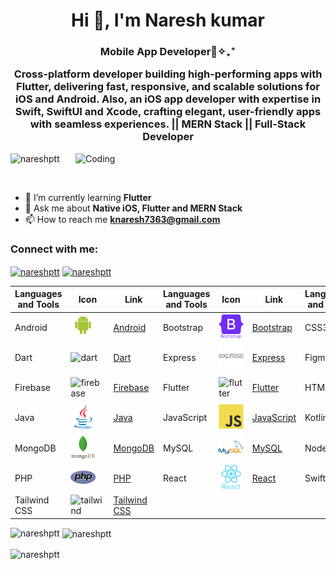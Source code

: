 
<h1 align="center">Hi 👋, I'm Naresh kumar</h1>
<h3 align="center">Mobile App Developer📲✧₊⁺

Cross-platform developer building high-performing apps with Flutter, delivering fast, responsive, and scalable solutions for iOS and Android. Also, an iOS app developer with expertise in Swift, SwiftUI and Xcode, crafting elegant, user-friendly apps with seamless experiences. || MERN Stack || Full-Stack Developer</h3>
<img align= "right" alt="Coding" width= "400" src="https://physicsgurukul.files.wordpress.com/2019/02/character-1.gif">
<p align="left"> <img src="https://komarev.com/ghpvc/?username=nareshptt&label=Profile%20views&color=0e75b6&style=flat" alt="nareshptt" /> </p>

<p align="left"> <a href="https://twitter.com/" target="blank"><img src="https://img.shields.io/twitter/follow/?logo=twitter&style=for-the-badge" alt="" /></a> </p>

- 🌱 I’m currently learning **Flutter**
- 💬 Ask me about **Native iOS, Flutter and MERN Stack**
- 📫 How to reach me **knaresh7363@gmail.com**

<h3 align="left">Connect with me:</h3>
<p align="left">
<a href="https://linkedin.com/in/nareshptt" target="blank"><img align="center" src="https://raw.githubusercontent.com/rahuldkjain/github-profile-readme-generator/master/src/images/icons/Social/linked-in-alt.svg" alt="nareshptt" height="30" width="40" /></a>
<a href="https://instagram.com/nareshptt" target="blank"><img align="center" src="https://raw.githubusercontent.com/rahuldkjain/github-profile-readme-generator/master/src/images/icons/Social/instagram.svg" alt="nareshptt" height="30" width="40" /></a>
</p>

<table>
  <thead>
    <tr>
      <th>Languages and Tools</th>
      <th>Icon</th>
      <th>Link</th>
      <th>Languages and Tools</th>
      <th>Icon</th>
      <th>Link</th>
      <th>Languages and Tools</th>
      <th>Icon</th>
      <th>Link</th>
    </tr>
  </thead>
  <tbody>
    <tr>
      <td>Android</td>
      <td><img src="https://raw.githubusercontent.com/devicons/devicon/master/icons/android/android-original-wordmark.svg" alt="android" width="40" height="40"/></td>
      <td><a href="https://developer.android.com" target="_blank" rel="noreferrer">Android</a></td>
      <td>Bootstrap</td>
      <td><img src="https://raw.githubusercontent.com/devicons/devicon/master/icons/bootstrap/bootstrap-plain-wordmark.svg" alt="bootstrap" width="40" height="40"/></td>
      <td><a href="https://getbootstrap.com" target="_blank" rel="noreferrer">Bootstrap</a></td>
      <td>CSS3</td>
      <td><img src="https://raw.githubusercontent.com/devicons/devicon/master/icons/css3/css3-original-wordmark.svg" alt="css3" width="40" height="40"/></td>
      <td><a href="https://www.w3schools.com/css/" target="_blank" rel="noreferrer">CSS3</a></td>
    </tr>
    <tr>
      <td>Dart</td>
      <td><img src="https://www.vectorlogo.zone/logos/dartlang/dartlang-icon.svg" alt="dart" width="40" height="40"/></td>
      <td><a href="https://dart.dev" target="_blank" rel="noreferrer">Dart</a></td>
      <td>Express</td>
      <td><img src="https://raw.githubusercontent.com/devicons/devicon/master/icons/express/express-original-wordmark.svg" alt="express" width="40" height="40"/></td>
      <td><a href="https://expressjs.com" target="_blank" rel="noreferrer">Express</a></td>
      <td>Figma</td>
      <td><img src="https://www.vectorlogo.zone/logos/figma/figma-icon.svg" alt="figma" width="40" height="40"/></td>
      <td><a href="https://www.figma.com/" target="_blank" rel="noreferrer">Figma</a></td>
    </tr>
    <tr>
      <td>Firebase</td>
      <td><img src="https://www.vectorlogo.zone/logos/firebase/firebase-icon.svg" alt="firebase" width="40" height="40"/></td>
      <td><a href="https://firebase.google.com/" target="_blank" rel="noreferrer">Firebase</a></td>
      <td>Flutter</td>
      <td><img src="https://www.vectorlogo.zone/logos/flutterio/flutterio-icon.svg" alt="flutter" width="40" height="40"/></td>
      <td><a href="https://flutter.dev" target="_blank" rel="noreferrer">Flutter</a></td>
      <td>HTML5</td>
      <td><img src="https://raw.githubusercontent.com/devicons/devicon/master/icons/html5/html5-original-wordmark.svg" alt="html5" width="40" height="40"/></td>
      <td><a href="https://www.w3.org/html/" target="_blank" rel="noreferrer">HTML5</a></td>
    </tr>
    <tr>
      <td>Java</td>
      <td><img src="https://raw.githubusercontent.com/devicons/devicon/master/icons/java/java-original.svg" alt="java" width="40" height="40"/></td>
      <td><a href="https://www.java.com" target="_blank" rel="noreferrer">Java</a></td>
      <td>JavaScript</td>
      <td><img src="https://raw.githubusercontent.com/devicons/devicon/master/icons/javascript/javascript-original.svg" alt="javascript" width="40" height="40"/></td>
      <td><a href="https://developer.mozilla.org/en-US/docs/Web/JavaScript" target="_blank" rel="noreferrer">JavaScript</a></td>
      <td>Kotlin</td>
      <td><img src="https://www.vectorlogo.zone/logos/kotlinlang/kotlinlang-icon.svg" alt="kotlin" width="40" height="40"/></td>
      <td><a href="https://kotlinlang.org" target="_blank" rel="noreferrer">Kotlin</a></td>
    </tr>
    <tr>
      <td>MongoDB</td>
      <td><img src="https://raw.githubusercontent.com/devicons/devicon/master/icons/mongodb/mongodb-original-wordmark.svg" alt="mongodb" width="40" height="40"/></td>
      <td><a href="https://www.mongodb.com/" target="_blank" rel="noreferrer">MongoDB</a></td>
      <td>MySQL</td>
      <td><img src="https://raw.githubusercontent.com/devicons/devicon/master/icons/mysql/mysql-original-wordmark.svg" alt="mysql" width="40" height="40"/></td>
      <td><a href="https://www.mysql.com/" target="_blank" rel="noreferrer">MySQL</a></td>
      <td>Node.js</td>
      <td><img src="https://raw.githubusercontent.com/devicons/devicon/master/icons/nodejs/nodejs-original-wordmark.svg" alt="nodejs" width="40" height="40"/></td>
      <td><a href="https://nodejs.org" target="_blank" rel="noreferrer">Node.js</a></td>
    </tr>
    <tr>
      <td>PHP</td>
      <td><img src="https://raw.githubusercontent.com/devicons/devicon/master/icons/php/php-original.svg" alt="php" width="40" height="40"/></td>
      <td><a href="https://www.php.net" target="_blank" rel="noreferrer">PHP</a></td>
      <td>React</td>
      <td><img src="https://raw.githubusercontent.com/devicons/devicon/master/icons/react/react-original-wordmark.svg" alt="react" width="40" height="40"/></td>
      <td><a href="https://reactjs.org/" target="_blank" rel="noreferrer">React</a></td>
      <td>Swift</td>
      <td><img src="https://raw.githubusercontent.com/devicons/devicon/master/icons/swift/swift-original.svg" alt="swift" width="40" height="40"/></td>
      <td><a href="https://developer.apple.com/swift/" target="_blank" rel="noreferrer">Swift</a></td>
    </tr>
    <tr>
      <td>Tailwind CSS</td>
      <td><img src="https://www.vectorlogo.zone/logos/tailwindcss/tailwindcss-icon.svg" alt="tailwind" width="40" height="40"/></td>
      <td><a href="https://tailwindcss.com/" target="_blank" rel="noreferrer">Tailwind CSS</a></td>
      <td></td>
      <td></td>
      <td></td>
      <td></td>
      <td></td>
      <td></td>
    </tr>
  </tbody>
</table>

<p><img align="left" src="https://github-readme-stats.vercel.app/api/top-langs?username=nareshptt&show_icons=true&locale=en&layout=compact" alt="nareshptt" /></p>

<p>&nbsp;<img align="center" src="https://github-readme-stats.vercel.app/api?username=nareshptt&show_icons=true&locale=en" alt="nareshptt" /></p>

<p><img align="center" src="https://github-readme-streak-stats.herokuapp.com/?user=nareshptt&" alt="nareshptt" /></p>
